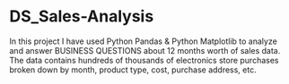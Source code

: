 # DS_Sales-Analysis
In this project I have  used Python Pandas &amp; Python Matplotlib to analyze and answer BUSINESS QUESTIONS about 12 months worth of sales data. The data contains hundreds of thousands of electronics store purchases broken down by month, product type, cost, purchase address, etc. 
